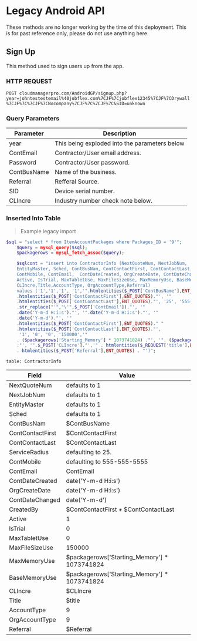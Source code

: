 # Legacy Android API

<aside class="notice">These methods are no longer working by the time of this deployment. This is for past reference only, please do not use anything here.</aside>


## Sign Up  

This method used to sign users up from the app.

### HTTP REQUEST
`POST cloudmanagerpro.com/AndroidGP/signup.php?year=johntestestemail%40jobflex.com%7CJF%7Cjobflex12345%7CJF%7CDrywall%7CJF%7C%7CJF%7CNocompany%7CJF%7C%7CJF%7C&SID=unknown`



### Query Parameters

Parameter | Description
--------- | -----------
year | This being exploded into the parameters below
ContEmail | Contractor/User email address.
Password | Contractor/User password.
ContBusName | Name of the business.
Referral | Refferal Source.
SID | Device serial number.
CLIncre | Industry number check note below.


### Inserted Into Table

> Example legacy import

``` php
$sql = "select * from ItemAccountPackages where Packages_ID = '9'";
	$query = mysql_query($sql);
	$packagerows = mysql_fetch_assoc($query);

	$sqlcont = "insert into ContractorInfo (NextQuoteNum, NextJobNum,
	EntityMaster, Sched, ContBusNam, ContContactFirst, ContContactLast, ServiceRadius,
	ContMobile, ContEmail,  ContDateCreated, OrgCreateDate, ContDateChanged, CreatedBy,
	Active, IsTrial, MaxTabletUse, MaxFileSizeUse, MaxMemoryUse, BaseMemoryUse,
	CLIncre,Title,AccountType, OrgAccountType,Referral)
	values ('1','1','1', '1','".htmlentities($_POST['ContBusName'],ENT_QUOTES)."','"
	.htmlentities($_POST['ContContactFirst'],ENT_QUOTES)."', '"
	.htmlentities($_POST['ContContactLast'],ENT_QUOTES)."', '25', '555-555-5555', '"
	.str_replace("'","\'",$_POST['ContEmail'])."', '"
	.date('Y-m-d H:i:s')."', '".date('Y-m-d H:i:s')."', '"
	.date('Y-m-d')."', '"
	.htmlentities($_POST['ContContactFirst'],ENT_QUOTES)." "
	.htmlentities($_POST['ContContactLast'],ENT_QUOTES)."',
	 '1', '0', '0', '150000','"
	. ($packagerows['Starting_Memory'] * 1073741824) ."', '". ($packagerows['Starting_Memory'] * 1073741824)
	."', '".$_POST['CLIncre']."','" . htmlentities($_REQUEST['title'],ENT_QUOTES) . "','9','9','"
	. htmlentities($_POST['Referral'],ENT_QUOTES) . "')";
```


` table: ContractorInfo `

Field    | Value 
-------- | ------------
NextQuoteNum | defaults to 1
NextJobNum | defaults to 1
EntityMaster | defaults to 1
Sched | defaults to 1
ContBusNam | $ContBusName
ContContactFirst | $ContContactFirst
ContContactLast | $ContContactLast
ServiceRadius | defaulting to 25.
ContMobile | defaulting to 555-555-5555
ContEmail | ContEmail
ContDateCreated | date('Y-m-d H:i:s')
OrgCreateDate | date('Y-m-d H:i:s')
ContDateChanged | date('Y-m-d')
CreatedBy | $ContContactFirst + $ContContactLast
Active | 1
IsTrial | 0
MaxTabletUse | 0
MaxFileSizeUse | 150000
MaxMemoryUse | $packagerows['Starting_Memory'] * 1073741824
BaseMemoryUse | $packagerows['Starting_Memory'] * 1073741824
CLIncre | $CLIncre
Title | $title
AccountType | 9
OrgAccountType | 9
Referral | $Referral




